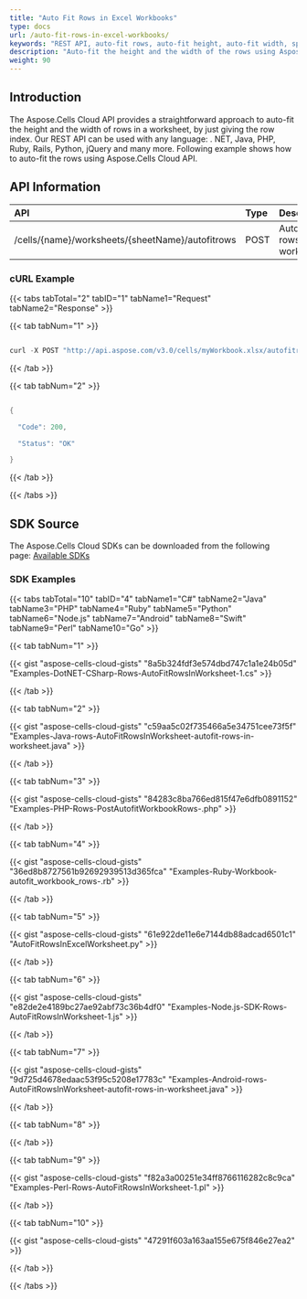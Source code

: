 ```yaml
---
title: "Auto Fit Rows in Excel Workbooks"
type: docs
url: /auto-fit-rows-in-excel-workbooks/
keywords: "REST API, auto-fit rows, auto-fit height, auto-fit width, spreadsheets, excel "
description: "Auto-fit the height and the width of the rows using Aspose.Cells Cloud REST API in Python, Perl, .Net, Java and many more."
weight: 90
---
```


## **Introduction**
The Aspose.Cells Cloud API provides a straightforward approach to auto-fit the height and the width of rows in a worksheet, by just giving the row index. Our REST API can be used with any language: . NET, Java, PHP, Ruby, Rails, Python, jQuery and many more. Following example shows how to auto-fit the rows using Aspose.Cells Cloud API.
## **API Information**

|**API**|**Type**|**Description**|**Resource Link**|
| :- | :- | :- | :- |
|/cells/{name}/worksheets/{sheetName}/autofitrows|POST|Autofits rows in worksheet|[PostAutofitWorksheetRows](https://apireference.aspose.cloud/cells/#/Worksheets/PostAutofitWorksheetRows)|
### **cURL Example**
{{< tabs tabTotal="2" tabID="1" tabName1="Request" tabName2="Response" >}}

{{< tab tabNum="1" >}}

```java

curl -X POST "http://api.aspose.com/v3.0/cells/myWorkbook.xlsx/autofitrows" -d '{"AutoFitMergedCells":true, "IgnoreHidden":true}' -H "Content-Type: application/json" -H "Accept: application/json"

```

{{< /tab >}}

{{< tab tabNum="2" >}}

```java

{

  "Code": 200,

  "Status": "OK"

}

```

{{< /tab >}}

{{< /tabs >}}
## **SDK Source**
The Aspose.Cells Cloud SDKs can be downloaded from the following page: [Available SDKs](/cells/available-sdks/)
### **SDK Examples**
{{< tabs tabTotal="10" tabID="4" tabName1="C#" tabName2="Java" tabName3="PHP" tabName4="Ruby" tabName5="Python" tabName6="Node.js" tabName7="Android" tabName8="Swift" tabName9="Perl" tabName10="Go" >}}

{{< tab tabNum="1" >}}

{{< gist "aspose-cells-cloud-gists" "8a5b324fdf3e574dbd747c1a1e24b05d" "Examples-DotNET-CSharp-Rows-AutoFitRowsInWorksheet-1.cs" >}}

{{< /tab >}}

{{< tab tabNum="2" >}}

{{< gist "aspose-cells-cloud-gists" "c59aa5c02f735466a5e34751cee73f5f" "Examples-Java-rows-AutoFitRowsInWorksheet-autofit-rows-in-worksheet.java" >}}

{{< /tab >}}

{{< tab tabNum="3" >}}

{{< gist "aspose-cells-cloud-gists" "84283c8ba766ed815f47e6dfb0891152" "Examples-PHP-Rows-PostAutofitWorkbookRows-.php" >}}

{{< /tab >}}

{{< tab tabNum="4" >}}

{{< gist "aspose-cells-cloud-gists" "36ed8b8727561b92692939513d365fca" "Examples-Ruby-Workbook-autofit_workbook_rows-.rb" >}}

{{< /tab >}}

{{< tab tabNum="5" >}}

{{< gist "aspose-cells-cloud-gists" "61e922de11e6e7144db88adcad6501c1" "AutoFitRowsInExcelWorksheet.py" >}}

{{< /tab >}}

{{< tab tabNum="6" >}}

{{< gist "aspose-cells-cloud-gists" "e82de2e4189bc27ae92abf73c36b4df0" "Examples-Node.js-SDK-Rows-AutoFitRowsInWorksheet-1.js" >}}

{{< /tab >}}

{{< tab tabNum="7" >}}

{{< gist "aspose-cells-cloud-gists" "9d725d4678edaac53f95c5208e17783c" "Examples-Android-rows-AutoFitRowsInWorksheet-autofit-rows-in-worksheet.java" >}}

{{< /tab >}}

{{< tab tabNum="8" >}}

{{< /tab >}}

{{< tab tabNum="9" >}}

{{< gist "aspose-cells-cloud-gists" "f82a3a00251e34ff8766116282c8c9ca" "Examples-Perl-Rows-AutoFitRowsInWorksheet-1.pl" >}}

{{< /tab >}}

{{< tab tabNum="10" >}}

{{< gist "aspose-cells-cloud-gists" "47291f603a163aa155e675f846e27ea2" >}}

{{< /tab >}}

{{< /tabs >}}
